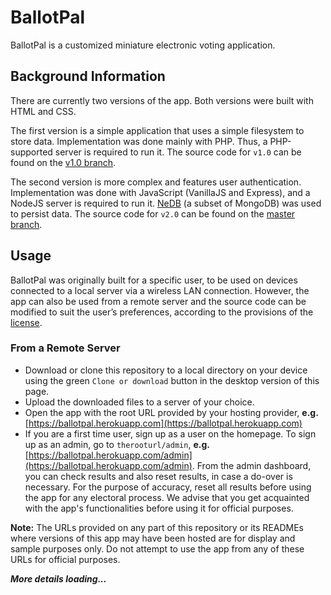 # BallotPal
BallotPal is a customized miniature electronic voting application.

## Background Information
There are currently two versions of the app. Both versions were built with HTML and CSS.

The first version is a simple application that uses a simple filesystem to store data. Implementation was done mainly with PHP. Thus, a PHP-supported server is required to run it. The source code for `v1.0` can be found on the [v1.0 branch](https://github.com/Chukwuamaka/ballotpal/tree/v1.0).

The second version is more complex and features user authentication. Implementation was done with JavaScript (VanillaJS and Express), and a NodeJS server is required to run it. [NeDB](https://github.com/louischatriot/nedb) (a subset of MongoDB) was used to persist data. The source code for `v2.0` can be found on the [master branch](https://github.com/Chukwuamaka/ballotpal/tree/master).

## Usage
BallotPal was originally built for a specific user, to be used on devices connected to a local server via a wireless LAN connection. However, the app can also be used from a remote server and the source code can be modified to suit the user’s preferences, according to the provisions of the [license](https://github.com/Chukwuamaka/ballotpal/blob/master/LICENSE).

### From a Remote Server
- Download or clone this repository to a local directory on your device using the green `Clone or download` button in the desktop version of this page.
- Upload the downloaded files to a server of your choice.
- Open the app with the root URL provided by your hosting provider, **e.g.** [https://ballotpal.herokuapp.com](https://ballotpal.herokuapp.com)
- If you are a first time user, sign up as a user on the homepage. To sign up as an admin, go to `therooturl/admin`, **e.g.** [https://ballotpal.herokuapp.com/admin](https://ballotpal.herokuapp.com/admin). From the admin dashboard, you can check results and also reset results, in case a do-over is necessary. For the purpose of accuracy, reset all results before using the app for any electoral process. We advise that you get acquainted with the app's functionalities before using it for official purposes. 

**Note:** The URLs provided on any part of this repository or its READMEs where versions of this app may have been hosted are for display and sample purposes only. Do not attempt to use the app from any of these URLs for official purposes.

**_More details loading..._**
